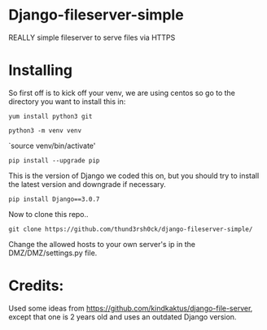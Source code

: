 # Django-fileserver-simple
REALLY simple fileserver to serve files via HTTPS

# Installing
So first off is to kick off your venv, we are using centos so go to the directory you want to install this in: 

`yum install python3 git`

`python3 -m venv venv`

`source venv/bin/activate'

`pip install --upgrade pip`

This is the version of Django we coded this on, but you should try to install the latest version and downgrade if necessary.

`pip install Django==3.0.7`

Now to clone this repo..

`git clone https://github.com/thund3rsh0ck/django-fileserver-simple/`

Change the allowed hosts to your own server's ip in the DMZ/DMZ/settings.py file.

# Credits:
Used some ideas from https://github.com/kindkaktus/django-file-server, except that one is 2 years old and uses an outdated Django version.
